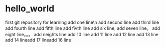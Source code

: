 # hello_world
first git repository for learning
add one line\n
add second line
add third line
add fourth line
add fifth line
add fivth line
add six line;
add seven line。
add eight line。。。
add neights line
add 10 line
add 11 line
add 12 line
add 13 line
add 14 lineadd 17 lineadd 16 line